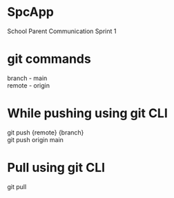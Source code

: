 # SpcApp
School Parent Communication Sprint 1

# git commands

branch - main <br/>
remote - origin

# While pushing using git CLI
git push {remote} {branch} <br/>
git push origin main <br/>

# Pull using git CLI
git pull <br/>
